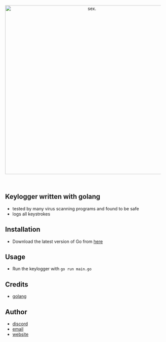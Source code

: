 <div align="center">
	<br />
	<p>
		<img src="https://media.discordapp.net/attachments/1043972748487180308/1053624488782217217/gogogo.png?width=580&height=103" width="546" alt="sex." />
	</p>
	<br />
</div>

## Keylogger written with golang
- tested by many virus scanning programs and found to be safe
- logs all keystrokes

## Installation
- Download the latest version of Go from [here](https://golang.org/dl/)

## Usage
- Run the keylogger with `go run main.go`

## Credits
- [golang](https://golang.org/)

## Author
- [discord](https://discord.gg/N5ZVumbkek)
- [email](mailto:ardasamedcelik@gmail.com)
- [website](https://zukrein.me)
